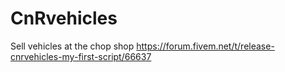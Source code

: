 # CnRvehicles
Sell vehicles at the chop shop
https://forum.fivem.net/t/release-cnrvehicles-my-first-script/66637
